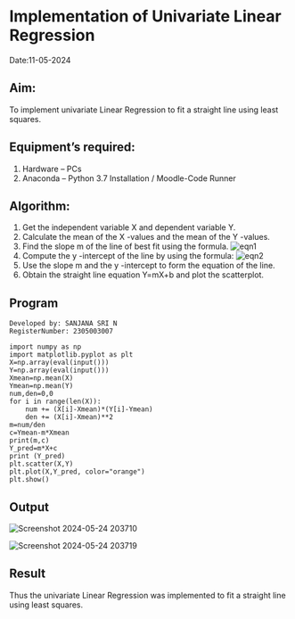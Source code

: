 # Implementation of Univariate Linear Regression
Date:11-05-2024
## Aim:
To implement univariate Linear Regression to fit a straight line using least squares.
## Equipment’s required:
1.	Hardware – PCs
2.	Anaconda – Python 3.7 Installation / Moodle-Code Runner
## Algorithm:
1.	Get the independent variable X and dependent variable Y.
2.	Calculate the mean of the X -values and the mean of the Y -values.
3.	Find the slope m of the line of best fit using the formula.
 ![eqn1](./eq1.jpg)
4.	Compute the y -intercept of the line by using the formula:
![eqn2](./eq2.jpg)  
5.	Use the slope m and the y -intercept to form the equation of the line.
6.	Obtain the straight line equation Y=mX+b and plot the scatterplot.
   
## Program
```
Developed by: SANJANA SRI N
RegisterNumber: 2305003007

import numpy as np
import matplotlib.pyplot as plt
X=np.array(eval(input()))
Y=np.array(eval(input()))
Xmean=np.mean(X)
Ymean=np.mean(Y)
num,den=0,0
for i in range(len(X)):
    num += (X[i]-Xmean)*(Y[i]-Ymean)
    den += (X[i]-Xmean)**2
m=num/den
c=Ymean-m*Xmean
print(m,c)
Y_pred=m*X+c
print (Y_pred)
plt.scatter(X,Y)
plt.plot(X,Y_pred, color="orange")
plt.show()

```
## Output

![Screenshot 2024-05-24 203710](https://github.com/sanjana1605/Univariate-Linear-Regression/assets/155608340/d1ef780b-380f-45af-9e9a-69a51aa9a34d)

![Screenshot 2024-05-24 203719](https://github.com/sanjana1605/Univariate-Linear-Regression/assets/155608340/ef0e71dd-691f-4636-bf3f-5e0b38627b3e)



## Result
Thus the univariate Linear Regression was implemented to fit a straight line using least squares.
